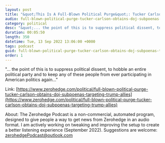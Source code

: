 ```yaml
---
layout: post
title: "&quot;This Is A Full-Blown Political Purge&quot;: Tucker Carlson Obtains DOJ Subpoenas Targeting Trump Allies"
audio: full-blown-political-purge-tucker-carlson-obtains-doj-subpoenas-targeting-trump-allies-0
category: political
desc: "&quot;... the point of this is to suppress political dissent, to hobble an entire political party and to keep any of these people from ever participating in American politics again...&quot;"
duration: 00:05:50
length: 350
datetime: Tue, 13 Sep 2022 13:06:00 +0000
tags: podcast
guid: full-blown-political-purge-tucker-carlson-obtains-doj-subpoenas-targeting-trump-allies-0
order: 1
---
```

&quot;... the point of this is to suppress political dissent, to hobble an entire political party and to keep any of these people from ever participating in American politics again...&quot;

Link: [https://www.zerohedge.com/political/full-blown-political-purge-tucker-carlson-obtains-doj-subpoenas-targeting-trump-allies](https://www.zerohedge.com/political/full-blown-political-purge-tucker-carlson-obtains-doj-subpoenas-targeting-trump-allies)

About: The Zerohedge Podcast is a non-commercial, automated program, designed to give people a way to get news from Zerohedge in an audio format.  I am actively working on tweaking and improving the setup to create a better listening experience (September 2022).  Suggestions are welcome: [zerohedgePodcast@outlook.com](mailto:zerohedgePodcast@outlook.com)